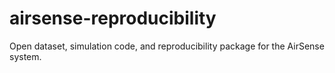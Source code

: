 # airsense-reproducibility
Open dataset, simulation code, and reproducibility package for the AirSense system.
